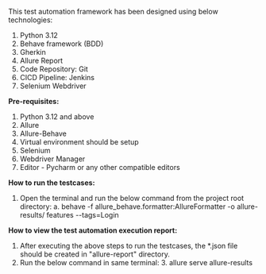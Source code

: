 This test automation framework has been designed using below technologies:
1. Python 3.12 
2. Behave framework (BDD)
3. Gherkin
3. Allure Report
4. Code Repository: Git
5. CICD Pipeline: Jenkins
6. Selenium Webdriver

**Pre-requisites:**
1. Python 3.12 and above
2. Allure
3. Allure-Behave
4. Virtual environment should be setup
5. Selenium
6. Webdriver Manager
7. Editor - Pycharm or any other compatible editors

**How to run the testcases:**
1. Open the terminal and run the below command from the project root directory:
   a. behave -f allure_behave.formatter:AllureFormatter -o allure-results/ features --tags=Login



**How to view the test automation execution report:**
1. After executing the above steps to run the testcases, the *.json file should be created in "allure-report" directory.
2. Run the below command in same terminal: 
   3. allure serve allure-results

